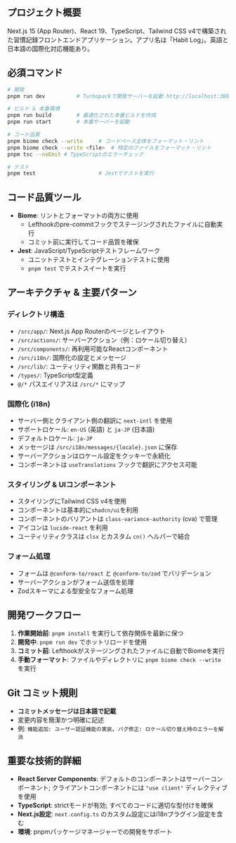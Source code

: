 ## プロジェクト概要
Next.js 15 (App Router)、React 19、TypeScript、Tailwind CSS v4で構築された習慣記録フロントエンドアプリケーション。アプリ名は「Habit Log」。英語と日本語の国際化対応機能あり。

## 必須コマンド
```bash
# 開発
pnpm run dev          # Turbopackで開発サーバーを起動 http://localhost:3000

# ビルド & 本番環境
pnpm run build        # 最適化された本番ビルドを作成
pnpm run start        # 本番サーバーを起動

# コード品質
pnpm biome check --write     # コードベース全体をフォーマット・リント
pnpm biome check --write <file>  # 特定のファイルをフォーマット・リント
pnpm tsc --noEmit # TypeScriptのエラーチェック

# テスト
pnpm test                    # Jestでテストを実行
```

## コード品質ツール
- **Biome**: リントとフォーマットの両方に使用
  - Lefthookのpre-commitフックでステージングされたファイルに自動実行
  - コミット前に実行してコード品質を確保
- **Jest**: JavaScript/TypeScriptテストフレームワーク
  - ユニットテストとインテグレーションテストに使用
  - `pnpm test` でテストスイートを実行

## アーキテクチャ & 主要パターン

### ディレクトリ構造
- `/src/app/`: Next.js App Routerのページとレイアウト
- `/src/actions/`: サーバーアクション（例：ロケール切り替え）
- `/src/components/`: 再利用可能なReactコンポーネント
- `/src/i18n/`: 国際化の設定とメッセージ
- `/src/lib/`: ユーティリティ関数と共有コード
- `/types/`: TypeScript型定義
- `@/*` パスエイリアスは `/src/*` にマップ

### 国際化 (i18n)
- サーバー側とクライアント側の翻訳に `next-intl` を使用
- サポートロケール: `en-US` (英語) と `ja-JP` (日本語)
- デフォルトロケール: `ja-JP`
- メッセージは `/src/i18n/messages/{locale}.json` に保存
- サーバーアクションはロケール設定をクッキーで永続化
- コンポーネントは `useTranslations` フックで翻訳にアクセス可能

### スタイリング & UIコンポーネント
- スタイリングにTailwind CSS v4を使用
- コンポーネントは基本的に`shadcn/ui`を利用
- コンポーネントのバリアントは `class-variance-authority` (cva) で管理
- アイコンは `lucide-react` を利用
- ユーティリティクラスは `clsx` とカスタム `cn()` ヘルパーで結合

### フォーム処理
- フォームは `@conform-to/react` と `@conform-to/zod` でバリデーション
- サーバーアクションがフォーム送信を処理
- Zodスキーマによる型安全なフォーム処理

## 開発ワークフロー
1. **作業開始前**: `pnpm install` を実行して依存関係を最新に保つ
2. **開発中**: `pnpm run dev` でホットリロードを使用
3. **コミット前**: Lefthookがステージングされたファイルに自動でBiomeを実行
4. **手動フォーマット**: ファイルやディレクトリに `pnpm biome check --write` を実行

## Git コミット規則
- **コミットメッセージは日本語で記載**
- 変更内容を簡潔かつ明確に記述
- 例: `機能追加: ユーザー認証機能の実装`、`バグ修正: ロケール切り替え時のエラーを解消`

## 重要な技術的詳細
- **React Server Components**: デフォルトのコンポーネントはサーバーコンポーネント; クライアントコンポーネントには `"use client"` ディレクティブを使用
- **TypeScript**: strictモードが有効; すべてのコードに適切な型付けを確保
- **Next.js設定**: `next.config.ts` のカスタム設定にはi18nプラグイン設定を含む
- **環境**: pnpmパッケージマネージャーでの開発をサポート